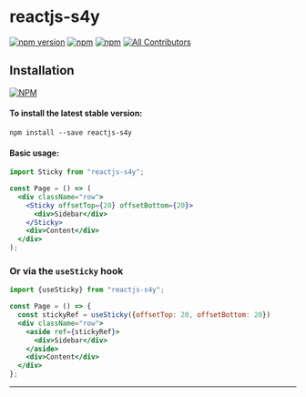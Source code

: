 # reactjs-s4y

[![npm version](https://badge.fury.io/js/reactjs-s4y.svg)](https://badge.fury.io/js/reactjs-s4y) [![npm](https://img.shields.io/npm/dw/reactjs-s4y.svg?logo=npm)](https://www.npmjs.com/package/reactjs-s4y) [![npm](https://img.shields.io/bundlephobia/minzip/reactjs-s4y)](https://www.npmjs.com/package/reactjs-s4y)
[![All Contributors](https://img.shields.io/badge/all_contributors-1-orange.svg?style=flat-square)](#contributors-)

## Installation

[![NPM](https://nodei.co/npm/reactjs-s4y.png?compact=true)](https://nodei.co/npm/reactjs-s4y/)

#### To install the latest stable version:

```
npm install --save reactjs-s4y
```

#### Basic usage:
```jsx
import Sticky from "reactjs-s4y";

const Page = () => (
  <div className="row">
    <Sticky offsetTop={20} offsetBottom={20}>
      <div>Sidebar</div>
    </Sticky>
    <div>Content</div>
  </div>
);
```

### Or via the `useSticky` hook

```jsx
import {useSticky} from "reactjs-s4y";

const Page = () => {
  const stickyRef = useSticky({offsetTop: 20, offsetBottom: 20})
  <div className="row">
    <aside ref={stickyRef}>
      <div>Sidebar</div>
    </aside>
    <div>Content</div>
  </div>
};
```
---
